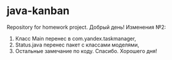 # java-kanban
Repository for homework project.
Добрый день! 
Изменения №2: 
1) Класс Main перенес в com.yandex.taskmanager, 
2) Status.java перенес пакет с классами моделями, 
3) Остальные замечание по коду.
Спасибо. Хорошего дня! 
